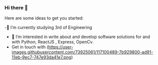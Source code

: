 ### Hi there 👋

Here are some ideas to get you started:

-🔭 I’m currently studying 3rd of Engineering
- 🌱 I’m interested in write about and  develop software solutions for and with Python, ReactJS , Express, OpenCv.
- Get in touch with (https://user-images.githubusercontent.com/73925061/117100489-7b929800-ad91-11eb-9ec7-747e93da41e7.png)


